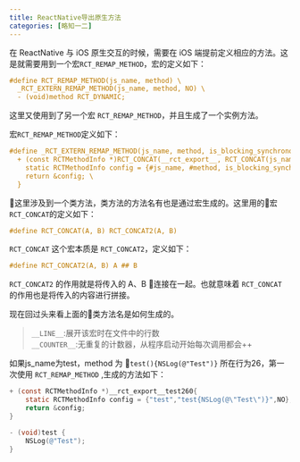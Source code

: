 ```yaml
---
title: ReactNative导出原生方法
categories: [略知一二]
---
```


在 ReactNative 与 iOS 原生交互的时候，需要在 iOS 端提前定义相应的方法。这是就需要用到一个宏`RCT_REMAP_METHOD`，宏的定义如下：


```objective-c
#define RCT_REMAP_METHOD(js_name, method) \
  _RCT_EXTERN_REMAP_METHOD(js_name, method, NO) \
  - (void)method RCT_DYNAMIC;
```

这里又使用到了另一个宏 `RCT_REMAP_METHOD`，并且生成了一个实例方法。

宏`RCT_REMAP_METHOD`定义如下：

```objective-c
#define _RCT_EXTERN_REMAP_METHOD(js_name, method, is_blocking_synchronous_method) \
  + (const RCTMethodInfo *)RCT_CONCAT(__rct_export__, RCT_CONCAT(js_name, RCT_CONCAT(__LINE__, __COUNTER__))) { \
    static RCTMethodInfo config = {#js_name, #method, is_blocking_synchronous_method}; \
    return &config; \
  }
```

这里涉及到一个类方法，类方法的方法名有也是通过宏生成的。这里用的宏`RCT_CONCAT`的定义如下：

```objective-c
#define RCT_CONCAT(A, B) RCT_CONCAT2(A, B)
```

`RCT_CONCAT` 这个宏本质是 `RCT_CONCAT2`，定义如下：

```objective-c
#define RCT_CONCAT2(A, B) A ## B
```

`RCT_CONCAT2` 的作用就是将传入的 A、B 连接在一起。也就意味着 `RCT_CONCAT` 的作用也是将传入的内容进行拼接。

现在回过头来看上面的类方法名是如何生成的。

>`__LINE__`:展开该宏时在文件中的行数  
`__COUNTER__`:无重复的计数器，从程序启动开始每次调用都会++

如果js_name为test，method 为 `test(){NSLog(@"Test")}` 所在行为26，第一次使用 `RCT_REMAP_METHOD` ,生成的方法如下：

```objective-c
+ (const RCTMethodInfo *)__rct_export__test260{
    static RCTMethodInfo config = {"test","test{NSLog(@\"Test\")}",NO};
    return &config;
}

- (void)test {
    NSLog(@"Test");
}
 ```



